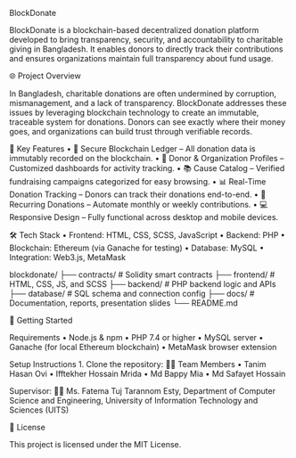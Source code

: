 BlockDonate

BlockDonate is a blockchain-based decentralized donation platform developed to bring transparency, security, and accountability to charitable giving in Bangladesh. It enables donors to directly track their contributions and ensures organizations maintain full transparency about fund usage.

🌐 Project Overview

In Bangladesh, charitable donations are often undermined by corruption, mismanagement, and a lack of transparency. BlockDonate addresses these issues by leveraging blockchain technology to create an immutable, traceable system for donations. Donors can see exactly where their money goes, and organizations can build trust through verifiable records.

🎯 Key Features
	•	🔐 Secure Blockchain Ledger – All donation data is immutably recorded on the blockchain.
	•	👤 Donor & Organization Profiles – Customized dashboards for activity tracking.
	•	📚 Cause Catalog – Verified fundraising campaigns categorized for easy browsing.
	•	📊 Real-Time Donation Tracking – Donors can track their donations end-to-end.
	•	🔁 Recurring Donations – Automate monthly or weekly contributions.
	•	💻 Responsive Design – Fully functional across desktop and mobile devices.

🛠️ Tech Stack
	•	Frontend: HTML, CSS, SCSS, JavaScript
	•	Backend: PHP
	•	Blockchain: Ethereum (via Ganache for testing)
	•	Database: MySQL
	•	Integration: Web3.js, MetaMask

 blockdonate/
├── contracts/          # Solidity smart contracts
├── frontend/           # HTML, CSS, JS, and SCSS
├── backend/            # PHP backend logic and APIs
├── database/           # SQL schema and connection config
├── docs/               # Documentation, reports, presentation slides
└── README.md

🚀 Getting Started

Requirements
	•	Node.js & npm
	•	PHP 7.4 or higher
	•	MySQL server
	•	Ganache (for local Ethereum blockchain)
	•	MetaMask browser extension

Setup Instructions
	1.	Clone the repository:
👨‍💻 Team Members
	•	Tanim Hasan Ovi
	•	Ifftekher Hossain Mrida
	•	Md Bappy Mia
	•	Md Safayet Hossain

Supervisor:
👩‍🏫 Ms. Fatema Tuj Tarannom Esty, Department of Computer Science and Engineering,
University of Information Technology and Sciences (UITS)

📄 License

This project is licensed under the MIT License.

 
